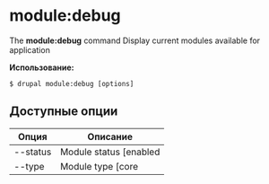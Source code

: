 # module:debug
The **module:debug** command Display current modules available for application

**Использование:**
```
$ drupal module:debug [options] 
```

## Доступные опции
Опция | Описание
-------|-------------
--status | Module status [enabled|disabled]
--type | Module type [core|no-core]

